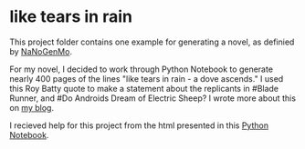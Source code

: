 # like tears in rain

This project folder contains one example for generating a novel, as definied by [NaNoGenMo](http://nanogenmo.github.io). 

For my novel, I decided to work through Python Notebook to generate nearly 400 pages of the lines "like tears in rain - a dove ascends." I used this Roy Batty quote to make a statement about the replicants in #Blade Runner, and #Do Androids Dream of Electric Sheep? I wrote more about this on [my blog](http://creativecoding.alyssakbrown.com/about/).

I recieved help for this project from the html presented in this [Python Notebook](https://colab.research.google.com/drive/1-xEMjJ-6zbzA_c8pqnQOKRVIe8Jwdwna).

